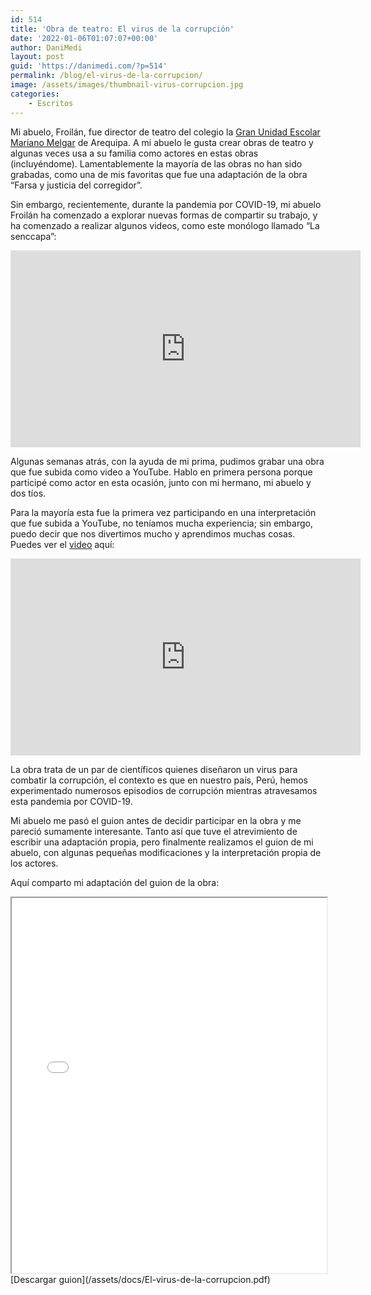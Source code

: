 ```yaml
---
id: 514
title: 'Obra de teatro: El virus de la corrupción'
date: '2022-01-06T01:07:07+00:00'
author: DaniMedi
layout: post
guid: 'https://danimedi.com/?p=514'
permalink: /blog/el-virus-de-la-corrupcion/
image: /assets/images/thumbnail-virus-corrupcion.jpg
categories:
    - Escritos
---
```


Mi abuelo, Froilán, fue director de teatro del colegio la [Gran Unidad Escolar Mariano Melgar](https://www.guemm.edu.pe/) de Arequipa. A mi abuelo le gusta crear obras de teatro y algunas veces usa a su familia como actores en estas obras (incluyéndome). Lamentablemente la mayoría de las obras no han sido grabadas, como una de mis favoritas que fue una adaptación de la obra “Farsa y justicia del corregidor”.

Sin embargo, recientemente, durante la pandemia por COVID-19, mi abuelo Froilán ha comenzado a explorar nuevas formas de compartir su trabajo, y ha comenzado a realizar algunos videos, como este monólogo llamado “La senccapa”:

<iframe width="560" height="315" src="https://www.youtube.com/embed/mZkiYPHX5ko?si=RmTozbD5PCS6qMQC" title="YouTube video player" frameborder="0" allow="accelerometer; autoplay; clipboard-write; encrypted-media; gyroscope; picture-in-picture; web-share" referrerpolicy="strict-origin-when-cross-origin" allowfullscreen></iframe>

Algunas semanas atrás, con la ayuda de mi prima, pudimos grabar una obra que fue subida como video a YouTube. Hablo en primera persona porque participé como actor en esta ocasión, junto con mi hermano, mi abuelo y dos tíos.

Para la mayoría esta fue la primera vez participando en una interpretación que fue subida a YouTube, no teníamos mucha experiencia; sin embargo, puedo decir que nos divertimos mucho y aprendimos muchas cosas. Puedes ver el [video](https://youtu.be/ZI3V9GBt12o) aquí:

<iframe width="560" height="315" src="https://www.youtube.com/embed/ZI3V9GBt12o?si=JjsPSryUKm1LZ8-i" title="YouTube video player" frameborder="0" allow="accelerometer; autoplay; clipboard-write; encrypted-media; gyroscope; picture-in-picture; web-share" referrerpolicy="strict-origin-when-cross-origin" allowfullscreen></iframe>

La obra trata de un par de científicos quienes diseñaron un virus para combatir la corrupción, el contexto es que en nuestro país, Perú, hemos experimentado numerosos episodios de corrupción mientras atravesamos esta pandemia por COVID-19.

Mi abuelo me pasó el guion antes de decidir participar en la obra y me pareció sumamente interesante. Tanto así que tuve el atrevimiento de escribir una adaptación propia, pero finalmente realizamos el guion de mi abuelo, con algunas pequeñas modificaciones y la interpretación propia de los actores.

Aquí comparto mi adaptación del guion de la obra:

<iframe src="/assets/docs/El-virus-de-la-corrupcion.pdf" width="100%" height="600px"></iframe>
[Descargar guion](/assets/docs/El-virus-de-la-corrupcion.pdf)
